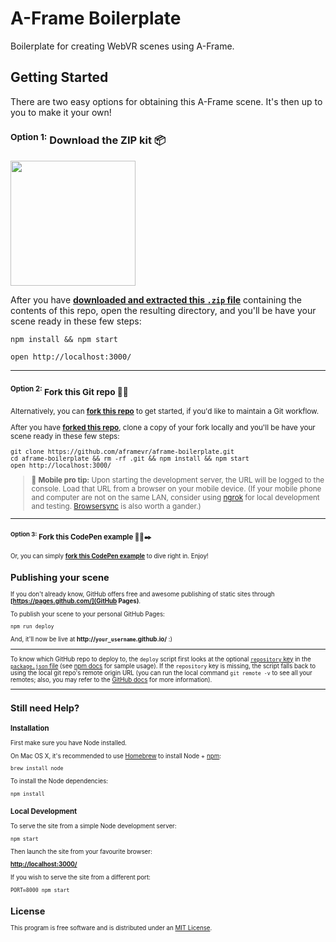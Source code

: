 # A-Frame Boilerplate

Boilerplate for creating WebVR scenes using A-Frame.

## Getting Started

There are two easy options for obtaining this A-Frame scene. It's then up to you to make it your own!

### <sup>Option 1:</sup> Download the ZIP kit 📦

[<img src="http://i.imgur.com/UVPZoM0.png" width="200">](https://github.com/aframevr/aframe-boilerplate/archive/master.zip)

After you have __[downloaded and extracted this `.zip` file](https://github.com/aframevr/aframe-boilerplate/archive/master.zip)__ containing the contents of this repo, open the resulting directory, and you'll be have your scene ready in these few steps:

    npm install && npm start

    open http://localhost:3000/

<hr>

### <small><sup>Option 2:</sup> Fork this Git repo 🍴😙

Alternatively, you can __[fork this repo](https://github.com/aframevr/aframe-boilerplate/fork)__ to get started, if you'd like to maintain a Git workflow.

After you have __[forked this repo](https://github.com/aframevr/aframe-boilerplate/fork)__, clone a copy of your fork locally and you'll be have your scene ready in these few steps:

    git clone https://github.com/aframevr/aframe-boilerplate.git
    cd aframe-boilerplate && rm -rf .git && npm install && npm start
    open http://localhost:3000/

> :iphone: **Mobile pro tip:** Upon starting the development server, the URL will be logged to the console. Load that URL from a browser on your mobile device. (If your mobile phone and computer are not on the same LAN, consider using [ngrok](https://ngrok.com/) for local development and testing. [Browsersync](https://www.browsersync.io/) is also worth a gander.)

<hr>

### <small><sup>Option 3:</sup> Fork this CodePen example 🍴💾✒️

Or, you can simply __[fork this CodePen example](http://codepen.io/team/mozvr/pen/BjygdO?editors=100)__ to dive right in. Enjoy!


## Publishing your scene

If you don't already know, GitHub offers free and awesome publishing of static sites through __[https://pages.github.com/](GitHub Pages)__.

To publish your scene to your personal GitHub Pages:

    npm run deploy

And, it'll now be live at __http://`your_username`.github.io/__ :)

<hr>

To know which GitHub repo to deploy to, the `deploy` script first looks at the optional [`repository` key](https://docs.npmjs.com/files/package.json#repository) in the [`package.json` file](package.json) (see [npm docs](https://docs.npmjs.com/files/package.json#repository) for sample usage). If the `repository` key is missing, the script falls back to using the local git repo's remote origin URL (you can run the local command `git remote -v` to see all your remotes; also, you may refer to the [GitHub docs](https://help.github.com/articles/about-remote-repositories/) for more information).

<hr>

## Still need Help?

### Installation

First make sure you have Node installed.

On Mac OS X, it's recommended to use [Homebrew](http://brew.sh/) to install Node + [npm](https://www.npmjs.com):

    brew install node

To install the Node dependencies:

    npm install


### Local Development

To serve the site from a simple Node development server:

    npm start

Then launch the site from your favourite browser:

[__http://localhost:3000/__](http://localhost:3000/)

If you wish to serve the site from a different port:

    PORT=8000 npm start


## License

This program is free software and is distributed under an [MIT License](LICENSE).
